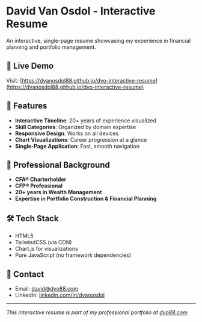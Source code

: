 # David Van Osdol - Interactive Resume

An interactive, single-page resume showcasing my experience in financial planning and portfolio management.

## 🚀 Live Demo

Visit: [https://dvanosdol88.github.io/dvo-interactive-resume](https://dvanosdol88.github.io/dvo-interactive-resume)

## 🎯 Features

- **Interactive Timeline**: 20+ years of experience visualized
- **Skill Categories**: Organized by domain expertise
- **Responsive Design**: Works on all devices
- **Chart Visualizations**: Career progression at a glance
- **Single-Page Application**: Fast, smooth navigation

## 💼 Professional Background

- **CFA® Charterholder**
- **CFP® Professional**
- **20+ years in Wealth Management**
- **Expertise in Portfolio Construction & Financial Planning**

## 🛠️ Tech Stack

- HTML5
- TailwindCSS (via CDN)
- Chart.js for visualizations
- Pure JavaScript (no framework dependencies)

## 📱 Contact

- Email: david@dvo88.com
- LinkedIn: [linkedin.com/in/dvanosdol](https://linkedin.com/in/dvanosdol)

---

*This interactive resume is part of my professional portfolio at [dvo88.com](https://dvo88.com)*